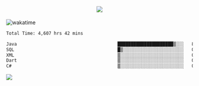 <h1 align="center">
  <img src="https://readme-typing-svg.herokuapp.com/?font=Righteous&size=35&center=true&vCenter=true&width=500&height=70&duration=4000&lines=Hi!+%F0%9F%91%8B+I%27m+Ali%20Osman!;" />
</h1>


![wakatime](https://wakatime.com/share/@aliosmanoktar/3a8ffe71-6da4-4964-913b-2f09afbe53bf.svg?cache=none)
<!--START_SECTION:waka-->

```txt
Total Time: 4,607 hrs 42 mins

Java                                      █████████████████████▒░░░   84.90 %
SQL                                       █▒░░░░░░░░░░░░░░░░░░░░░░░   05.78 %
XML                                       ▒░░░░░░░░░░░░░░░░░░░░░░░░   01.94 %
Dart                                      ▒░░░░░░░░░░░░░░░░░░░░░░░░   01.51 %
C#                                        ▒░░░░░░░░░░░░░░░░░░░░░░░░   00.80 %
```

<!--END_SECTION:waka-->

<img src="https://profile-counter.glitch.me/aliosmanoktar/count.svg" />

